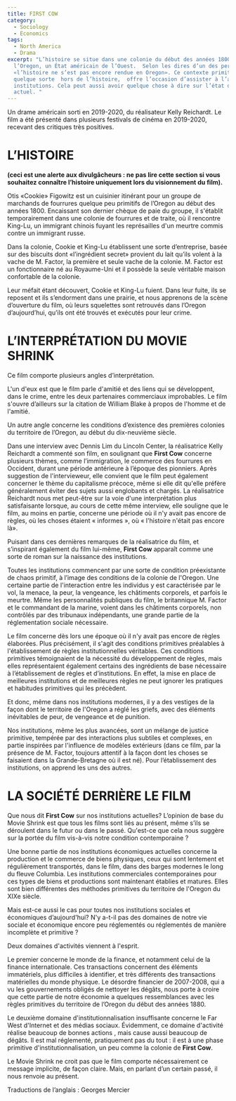 ```yaml
---
title: FIRST COW
category:
  - Sociology
  - Economics
tags:
  - North America
  - Drama
excerpt: "L’histoire se situe dans une colonie du début des années 1800 dans
  l’Oregon, un État américain de l’Ouest.  Selon les dires d’un des personnages,
  «l’histoire ne s’est pas encore rendue en Oregon». Ce contexte primitif, en
  quelque sorte  hors de l’histoire,  offre l’occasion d’assister à l’aube des
  institutions. Cela peut aussi avoir quelque chose à dire sur l’état des choses
  actuel. "
---
```

Un drame américain sorti en 2019-2020, du réalisateur Kelly Reichardt. Le film a été présenté dans plusieurs festivals de cinéma en 2019-2020, recevant des critiques très positives.

# L’HISTOIRE

**(ceci est une alerte aux divulgâcheurs : ne pas lire cette section si vous souhaitez connaître l’histoire uniquement lors du visionnement du film).**

Otis «Cookie» Figowitz est un cuisinier itinérant pour un groupe de marchands de fourrures quelque peu primitifs de l’Oregon au début des années 1800. Encaissant son dernier chèque de paie du groupe, il s'établit temporairement dans une colonie de fourrures et de traite, où il rencontre King-Lu, un immigrant chinois fuyant les représailles d'un meurtre commis contre un immigrant russe.

Dans la colonie, Cookie et King-Lu établissent une sorte d’entreprise, basée sur des biscuits dont «l’ingrédient secret» provient du lait qu’ils volent à la vache de M. Factor, la première et seule vache de la colonie. M. Factor est un fonctionnaire né au Royaume-Uni et il possède la seule véritable maison confortable de la colonie.

Leur méfait étant découvert, Cookie et King-Lu fuient. Dans leur fuite, ils se reposent et  ils s’endorment dans une prairie, et nous apprenons de la scène d’ouverture du film, où leurs squelettes sont retrouvés dans l’Oregon d’aujourd’hui, qu’ils ont été trouvés et exécutés pour leur crime. 

# L’INTERPRÉTATION DU MOVIE SHRINK

Ce film comporte plusieurs angles d’interprétation.

L'un d'eux est que le film parle d'amitié et des liens qui se développent, dans le crime, entre les deux partenaires commerciaux improbables. Le film s'ouvre d’ailleurs sur la citation de William Blake à propos de l'homme et de l'amitié.

Un autre angle concerne les conditions d’existence des premières colonies du territoire de l’Oregon, au début du dix-neuvième siècle.

Dans une interview avec Dennis Lim du Lincoln Center, la réalisatrice Kelly Reichardt a commenté son film, en soulignant que **First Cow** concerne plusieurs thèmes, comme l’immigration, le commerce des fourrures en Occident, durant une période antérieure à l’époque des pionniers. Après suggestion de l'intervieweur, elle convient que le film peut également concerner le thème du capitalisme précoce, même si elle dit qu'elle préfère généralement éviter des sujets aussi englobants et chargés. La réalisatrice Reichardt nous met peut-être sur la voie d'une interprétation plus satisfaisante lorsque, au cours de cette même interview, elle souligne que le film, au moins en partie, concerne une période où il n'y avait pas encore de règles, où les choses étaient « informes », où « l'histoire n'était pas encore là».

Puisant dans ces dernières remarques de la réalisatrice du film, et s’inspirant également du film lui-même, **First Cow** apparaît comme une sorte de roman sur la naissance des institutions.

Toutes les institutions commencent par une sorte de condition préexistante de chaos primitif, à l’image des conditions de la colonie de l'Oregon. Une certaine partie de l'interaction entre les individus y  est caractérisée par le vol, la menace, la peur, la vengeance, les châtiments corporels, et parfois le meurtre. Même les personnalités publiques du film, le britannique M. Factor et le commandant de la marine, voient dans les châtiments corporels, non contrôlés par des tribunaux indépendants, une grande partie de la réglementation sociale nécessaire. 

Le film concerne dès lors une époque où il n'y avait pas encore de règles élaborées. Plus précisément, il s'agit des conditions primitives préalables à l'établissement de règles institutionnelles véritables. Ces conditions primitives témoignaient de la nécessité du développement de règles, mais elles représentaient également certains des ingrédients de base nécessaire à l’établissement de règles et d’institutions.
En effet, la mise en place de meilleures institutions et de meilleures règles ne peut ignorer les pratiques et habitudes primitives qui les précèdent.

Et donc, même dans nos institutions modernes, il y a des vestiges de la façon dont le territoire de l'Oregon a réglé les griefs, avec des éléments inévitables de peur, de vengeance et de punition.

Nos institutions, même les plus avancées, sont un mélange de justice primitive, tempérée par des interactions plus subtiles et complexes, en partie inspirées par l'influence de modèles extérieurs (dans ce film, par la présence de M. Factor, toujours attentif à la façon dont les choses se faisaient dans la Grande-Bretagne où il est né). Pour l’établissement des institutions, on apprend les uns des autres. 

# LA SOCIÉTÉ DERRIÈRE LE FILM

Que nous dit **First Cow** sur nos institutions actuelles? L’opinion de base du Movie Shrink est que tous les films sont liés au présent, même s’ils se déroulent dans le futur ou dans le passé. Qu'est-ce que cela nous suggère sur la portée du film vis-à-vis notre condition contemporaine ?

Une bonne partie de nos institutions économiques actuelles concerne la production et le commerce de biens physiques, ceux qui sont  lentement et régulièrement transportés, dans le film, dans des barges modernes le long du fleuve Columbia. Les institutions commerciales contemporaines pour ces types de biens et productions sont maintenant établies et matures. Elles sont bien différentes des méthodes primitives du territoire de l'Oregon du XIXe siècle.

Mais est-ce aussi le cas pour toutes nos institutions sociales et économiques  d’aujourd'hui? N'y a-t-il pas des domaines de notre vie sociale et économique encore peu réglementés ou réglementés de manière incomplète et primitive ?

Deux domaines d'activités viennent à l'esprit.

Le premier concerne le monde de la finance, et notamment celui de la finance internationale. Ces transactions concernent des éléments immatériels, plus difficiles à identifier, et très différents des transactions matérielles du monde physique. Le désordre financier de 2007-2008, qui a vu les gouvernements obligés de nettoyer les dégâts, nous porte à croire que cette partie de notre économie a quelques ressemblances avec les règles primitives du territoire de l’Oregon du début des années 1880.

Le deuxième domaine d'institutionnalisation insuffisante concerne le Far West d'Internet et des médias sociaux. Évidemment, ce domaine d'activité réalise  beaucoup de bonnes actions , mais cause aussi beaucoup de dégâts. Il est mal réglementé, pratiquement pas du tout : il est à une phase primitive d'institutionnalisation, un peu comme la colonie de **First Cow**.

Le Movie Shrink ne croit pas que le film comporte nécessairement ce message implicite, de façon claire. Mais, en parlant d’un certain passé, il nous renvoie au présent.

Traductions de l’anglais : Georges Mercier